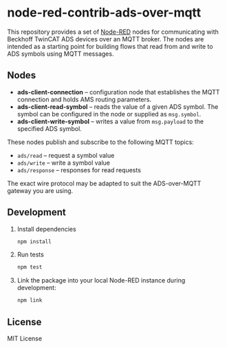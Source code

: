 # node-red-contrib-ads-over-mqtt

This repository provides a set of [Node-RED](https://nodered.org/) nodes for
communicating with Beckhoff TwinCAT ADS devices over an MQTT broker. The nodes
are intended as a starting point for building flows that read from and write to
ADS symbols using MQTT messages.

## Nodes

- **ads-client-connection** – configuration node that establishes the MQTT
  connection and holds AMS routing parameters.
- **ads-client-read-symbol** – reads the value of a given ADS symbol. The symbol
  can be configured in the node or supplied as `msg.symbol`.
- **ads-client-write-symbol** – writes a value from `msg.payload` to the
  specified ADS symbol.

These nodes publish and subscribe to the following MQTT topics:

- `ads/read` – request a symbol value
- `ads/write` – write a symbol value
- `ads/response` – responses for read requests

The exact wire protocol may be adapted to suit the ADS-over-MQTT gateway you
are using.

## Development

1. Install dependencies

   ```bash
   npm install
   ```

2. Run tests

   ```bash
   npm test
   ```

3. Link the package into your local Node-RED instance during development:

   ```bash
   npm link
   ```

## License

MIT License

